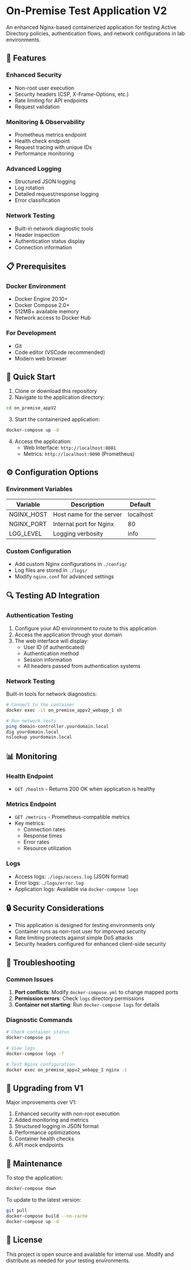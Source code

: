 # On-Premise Test Application V2

An enhanced Nginx-based containerized application for testing Active Directory policies, authentication flows, and network configurations in lab environments.

## 🌟 Features

### Enhanced Security
- Non-root user execution
- Security headers (CSP, X-Frame-Options, etc.)
- Rate limiting for API endpoints
- Request validation

### Monitoring & Observability
- Prometheus metrics endpoint
- Health check endpoint
- Request tracing with unique IDs
- Performance monitoring

### Advanced Logging
- Structured JSON logging
- Log rotation
- Detailed request/response logging
- Error classification

### Network Testing
- Built-in network diagnostic tools
- Header inspection
- Authentication status display
- Connection information

## 📋 Prerequisites

### Docker Environment
- Docker Engine 20.10+
- Docker Compose 2.0+
- 512MB+ available memory
- Network access to Docker Hub

### For Development
- Git
- Code editor (VSCode recommended)
- Modern web browser

## 🚀 Quick Start

1. Clone or download this repository
2. Navigate to the application directory:

```bash
cd on_premise_appV2
```

3. Start the containerized application:

```bash
docker-compose up -d
```

4. Access the application:
   - Web Interface: `http://localhost:8081`
   - Metrics: `http://localhost:9090` (Prometheus)

## ⚙️ Configuration Options

### Environment Variables
| Variable | Description | Default |
|----------|-------------|---------|
| NGINX_HOST | Host name for the server | localhost |
| NGINX_PORT | Internal port for Nginx | 80 |
| LOG_LEVEL | Logging verbosity | info |

### Custom Configuration
- Add custom Nginx configurations in `./config/`
- Log files are stored in `./logs/`
- Modify `nginx.conf` for advanced settings

## 🔍 Testing AD Integration

### Authentication Testing
1. Configure your AD environment to route to this application
2. Access the application through your domain
3. The web interface will display:
   - User ID (if authenticated)
   - Authentication method
   - Session information
   - All headers passed from authentication systems

### Network Testing
Built-in tools for network diagnostics:
```bash
# Connect to the container
docker exec -it on_premise_appv2_webapp_1 sh

# Run network tests
ping domain-controller.yourdomain.local
dig yourdomain.local
nslookup yourdomain.local
```

## 📊 Monitoring

### Health Endpoint
- `GET /health` - Returns 200 OK when application is healthy

### Metrics Endpoint
- `GET /metrics` - Prometheus-compatible metrics
- Key metrics:
  - Connection rates
  - Response times
  - Error rates
  - Resource utilization

### Logs
- Access logs: `./logs/access.log` (JSON format)
- Error logs: `./logs/error.log`
- Application logs: Available via `docker-compose logs`

## 🔒 Security Considerations

- This application is designed for testing environments only
- Container runs as non-root user for improved security
- Rate limiting protects against simple DoS attacks
- Security headers configured for enhanced client-side security

## 🔧 Troubleshooting

### Common Issues
1. **Port conflicts**: Modify `docker-compose.yml` to change mapped ports
2. **Permission errors**: Check `logs` directory permissions
3. **Container not starting**: Run `docker-compose logs` for details

### Diagnostic Commands
```bash
# Check container status
docker-compose ps

# View logs
docker-compose logs -f

# Test Nginx configuration
docker exec on_premise_appv2_webapp_1 nginx -t
```

## 🔄 Upgrading from V1

Major improvements over V1:
1. Enhanced security with non-root execution
2. Added monitoring and metrics
3. Structured logging in JSON format
4. Performance optimizations
5. Container health checks
6. API mock endpoints

## 📝 Maintenance

To stop the application:
```bash
docker-compose down
```

To update to the latest version:
```bash
git pull
docker-compose build --no-cache
docker-compose up -d
```

## 📜 License

This project is open source and available for internal use. Modify and distribute as needed for your testing environments. 
